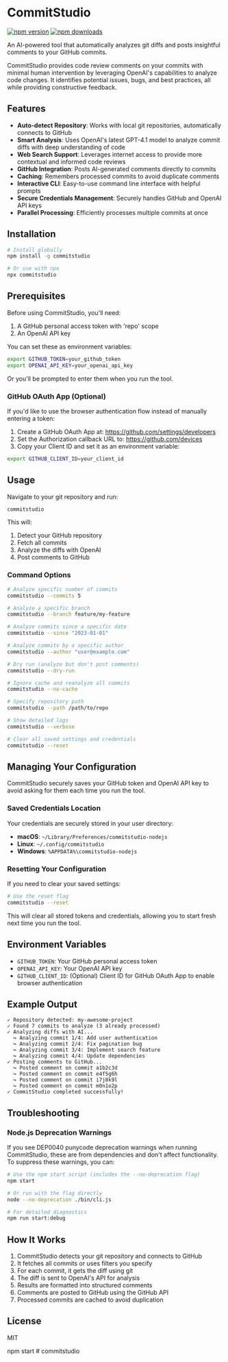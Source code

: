 # CommitStudio

[![npm version](https://img.shields.io/npm/v/commitstudio.svg?style=flat-square)](https://www.npmjs.com/package/commitstudio)
[![npm downloads](https://img.shields.io/npm/dm/commitstudio.svg?style=flat-square)](https://www.npmjs.com/package/commitstudio)

An AI-powered tool that automatically analyzes git diffs and posts insightful comments to your GitHub commits.

CommitStudio provides code review comments on your commits with minimal human intervention by leveraging OpenAI's capabilities to analyze code changes. It identifies potential issues, bugs, and best practices, all while providing constructive feedback.

## Features

- **Auto-detect Repository**: Works with local git repositories, automatically connects to GitHub
- **Smart Analysis**: Uses OpenAI's latest GPT-4.1 model to analyze commit diffs with deep understanding of code
- **Web Search Support**: Leverages internet access to provide more contextual and informed code reviews
- **GitHub Integration**: Posts AI-generated comments directly to commits
- **Caching**: Remembers processed commits to avoid duplicate comments
- **Interactive CLI**: Easy-to-use command line interface with helpful prompts
- **Secure Credentials Management**: Securely handles GitHub and OpenAI API keys
- **Parallel Processing**: Efficiently processes multiple commits at once

## Installation

```bash
# Install globally
npm install -g commitstudio

# Or use with npx
npx commitstudio
```

## Prerequisites

Before using CommitStudio, you'll need:

1. A GitHub personal access token with 'repo' scope
2. An OpenAI API key

You can set these as environment variables:

```bash
export GITHUB_TOKEN=your_github_token
export OPENAI_API_KEY=your_openai_api_key
```

Or you'll be prompted to enter them when you run the tool.

### GitHub OAuth App (Optional)

If you'd like to use the browser authentication flow instead of manually entering a token:

1. Create a GitHub OAuth App at: https://github.com/settings/developers
2. Set the Authorization callback URL to: https://github.com/devices
3. Copy your Client ID and set it as an environment variable:

```bash
export GITHUB_CLIENT_ID=your_client_id
```

## Usage

Navigate to your git repository and run:

```bash
commitstudio
```

This will:

1. Detect your GitHub repository
2. Fetch all commits
3. Analyze the diffs with OpenAI
4. Post comments to GitHub

### Command Options

```bash
# Analyze specific number of commits
commitstudio --commits 5

# Analyze a specific branch
commitstudio --branch feature/my-feature

# Analyze commits since a specific date
commitstudio --since "2023-01-01"

# Analyze commits by a specific author
commitstudio --author "user@example.com"

# Dry run (analyze but don't post comments)
commitstudio --dry-run

# Ignore cache and reanalyze all commits
commitstudio --no-cache

# Specify repository path
commitstudio --path /path/to/repo

# Show detailed logs
commitstudio --verbose

# Clear all saved settings and credentials
commitstudio --reset
```

## Managing Your Configuration

CommitStudio securely saves your GitHub token and OpenAI API key to avoid asking for them each time you run the tool. 

### Saved Credentials Location

Your credentials are securely stored in your user directory:
- **macOS**: `~/Library/Preferences/commitstudio-nodejs`
- **Linux**: `~/.config/commitstudio`
- **Windows**: `%APPDATA%\commitstudio-nodejs`

### Resetting Your Configuration

If you need to clear your saved settings:

```bash
# Use the reset flag
commitstudio --reset
```

This will clear all stored tokens and credentials, allowing you to start fresh next time you run the tool.

## Environment Variables

- `GITHUB_TOKEN`: Your GitHub personal access token
- `OPENAI_API_KEY`: Your OpenAI API key
- `GITHUB_CLIENT_ID`: (Optional) Client ID for GitHub OAuth App to enable browser authentication

## Example Output

```
✓ Repository detected: my-awesome-project
✓ Found 7 commits to analyze (3 already processed)
✓ Analyzing diffs with AI...
  ↪ Analyzing commit 1/4: Add user authentication
  ↪ Analyzing commit 2/4: Fix pagination bug
  ↪ Analyzing commit 3/4: Implement search feature
  ↪ Analyzing commit 4/4: Update dependencies
✓ Posting comments to GitHub...
  ↪ Posted comment on commit a1b2c3d
  ↪ Posted comment on commit e4f5g6h
  ↪ Posted comment on commit i7j8k9l
  ↪ Posted comment on commit m0n1o2p
✓ CommitStudio completed successfully!
```

## Troubleshooting

### Node.js Deprecation Warnings

If you see DEP0040 punycode deprecation warnings when running CommitStudio, these are from dependencies and don't affect functionality. To suppress these warnings, you can:

```bash
# Use the npm start script (includes the --no-deprecation flag)
npm start

# Or run with the flag directly
node --no-deprecation ./bin/cli.js

# For detailed diagnostics 
npm run start:debug
```

## How It Works

1. CommitStudio detects your git repository and connects to GitHub
2. It fetches all commits or uses filters you specify
3. For each commit, it gets the diff using git
4. The diff is sent to OpenAI's API for analysis
5. Results are formatted into structured comments
6. Comments are posted to GitHub using the GitHub API
7. Processed commits are cached to avoid duplication

## License

MIT

npm start # commitstudio
